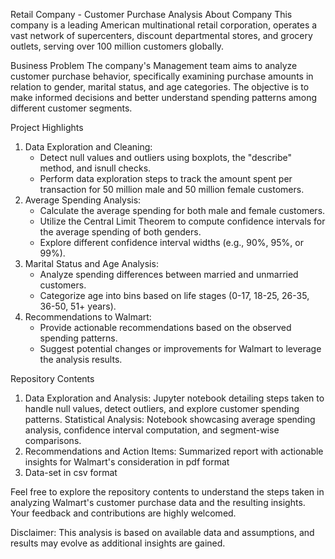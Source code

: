 Retail Company -  Customer Purchase Analysis
About Company
This company is a leading American multinational retail corporation, operates a vast network of supercenters, discount departmental stores, and grocery outlets, serving over 100 million customers globally.

Business Problem
The company's Management team aims to analyze customer purchase behavior, specifically examining purchase amounts in relation to gender, marital status, and age categories. The objective is to make informed decisions and better understand spending patterns among different customer segments.

Project Highlights
1. Data Exploration and Cleaning:
   * Detect null values and outliers using boxplots, the "describe" method, and isnull checks.
   * Perform data exploration steps to track the amount spent per transaction for 50 million male and 50 million female customers.
2. Average Spending Analysis:
   * Calculate the average spending for both male and female customers.
   * Utilize the Central Limit Theorem to compute confidence intervals for the average spending of both genders.
   * Explore different confidence interval widths (e.g., 90%, 95%, or 99%).
3. Marital Status and Age Analysis:
   * Analyze spending differences between married and unmarried customers.
   * Categorize age into bins based on life stages (0-17, 18-25, 26-35, 36-50, 51+ years).
4. Recommendations to Walmart:
   * Provide actionable recommendations based on the observed spending patterns.
   * Suggest potential changes or improvements for Walmart to leverage the analysis results.

Repository Contents
1. Data Exploration and Analysis: Jupyter notebook detailing steps taken to handle null values, detect outliers, and explore customer spending patterns. Statistical Analysis: Notebook showcasing average spending analysis, confidence interval computation, and segment-wise comparisons.
2. Recommendations and Action Items: Summarized report with actionable insights for Walmart's consideration in pdf format
3. Data-set in csv format

Feel free to explore the repository contents to understand the steps taken in analyzing Walmart's customer purchase data and the resulting insights. 
Your feedback and contributions are highly welcomed.

Disclaimer: This analysis is based on available data and assumptions, and results may evolve as additional insights are gained.
